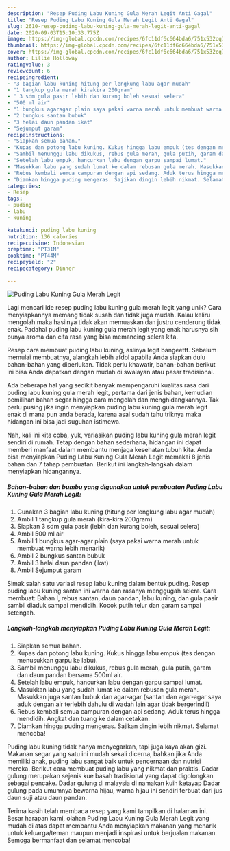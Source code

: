 ```yaml
---
description: "Resep Puding Labu Kuning Gula Merah Legit Anti Gagal"
title: "Resep Puding Labu Kuning Gula Merah Legit Anti Gagal"
slug: 2610-resep-puding-labu-kuning-gula-merah-legit-anti-gagal
date: 2020-09-03T15:10:33.775Z
image: https://img-global.cpcdn.com/recipes/6fc11df6c664bda6/751x532cq70/puding-labu-kuning-gula-merah-legit-foto-resep-utama.jpg
thumbnail: https://img-global.cpcdn.com/recipes/6fc11df6c664bda6/751x532cq70/puding-labu-kuning-gula-merah-legit-foto-resep-utama.jpg
cover: https://img-global.cpcdn.com/recipes/6fc11df6c664bda6/751x532cq70/puding-labu-kuning-gula-merah-legit-foto-resep-utama.jpg
author: Lillie Holloway
ratingvalue: 3
reviewcount: 6
recipeingredient:
- "3 bagian labu kuning hitung per lengkung labu agar mudah"
- "1 tangkup gula merah kirakira 200gram"
- " 3 sdm gula pasir lebih dan kurang boleh sesuai selera"
- "500 ml air"
- "1 bungkus agaragar plain saya pakai warna merah untuk membuat warna lebih menarik"
- "2 bungkus santan bubuk"
- "3 helai daun pandan ikat"
- "Sejumput garam"
recipeinstructions:
- "Siapkan semua bahan."
- "Kupas dan potong labu kuning. Kukus hingga labu empuk (tes dengan menusukkan garpu ke labu)."
- "Sambil menunggu labu dikukus, rebus gula merah, gula putih, garam dan daun pandan bersama 500ml air."
- "Setelah labu empuk, hancurkan labu dengan garpu sampai lumat."
- "Masukkan labu yang sudah lumat ke dalam rebusan gula merah. Masukkan juga santan bubuk dan agar-agar (santan dan agar-agar saya aduk dengan air terlebih dahulu di wadah lain agar tidak bergerindil)"
- "Rebus kembali semua campuran dengan api sedang. Aduk terus hingga mendidih. Angkat dan tuang ke dalam cetakan."
- "Diamkan hingga puding mengeras. Sajikan dingin lebih nikmat. Selamat mencoba!"
categories:
- Resep
tags:
- puding
- labu
- kuning

katakunci: puding labu kuning 
nutrition: 136 calories
recipecuisine: Indonesian
preptime: "PT31M"
cooktime: "PT44M"
recipeyield: "2"
recipecategory: Dinner

---
```



![Puding Labu Kuning Gula Merah Legit](https://img-global.cpcdn.com/recipes/6fc11df6c664bda6/751x532cq70/puding-labu-kuning-gula-merah-legit-foto-resep-utama.jpg)

Lagi mencari ide resep puding labu kuning gula merah legit yang unik? Cara menyiapkannya memang tidak susah dan tidak juga mudah. Kalau keliru mengolah maka hasilnya tidak akan memuaskan dan justru cenderung tidak enak. Padahal puding labu kuning gula merah legit yang enak harusnya sih punya aroma dan cita rasa yang bisa memancing selera kita.

Resep cara membuat puding labu kuning, aslinya legit bangeettt. Sebelum memulai membuatnya, alangkah lebih afdol apabila Anda siapkan dulu bahan-bahan yang diperlukan. Tidak perlu khawatir, bahan-bahan berikut ini bisa Anda dapatkan dengan mudah di swalayan atau pasar tradisional.

Ada beberapa hal yang sedikit banyak mempengaruhi kualitas rasa dari puding labu kuning gula merah legit, pertama dari jenis bahan, kemudian pemilihan bahan segar hingga cara mengolah dan menghidangkannya. Tak perlu pusing jika ingin menyiapkan puding labu kuning gula merah legit enak di mana pun anda berada, karena asal sudah tahu triknya maka hidangan ini bisa jadi suguhan istimewa.


Nah, kali ini kita coba, yuk, variasikan puding labu kuning gula merah legit sendiri di rumah. Tetap dengan bahan sederhana, hidangan ini dapat memberi manfaat dalam membantu menjaga kesehatan tubuh kita. Anda bisa menyiapkan Puding Labu Kuning Gula Merah Legit memakai 8 jenis bahan dan 7 tahap pembuatan. Berikut ini langkah-langkah dalam menyiapkan hidangannya.

<!--inarticleads1-->

##### Bahan-bahan dan bumbu yang digunakan untuk pembuatan Puding Labu Kuning Gula Merah Legit:

1. Gunakan 3 bagian labu kuning (hitung per lengkung labu agar mudah)
1. Ambil 1 tangkup gula merah (kira-kira 200gram)
1. Siapkan  3 sdm gula pasir (lebih dan kurang boleh, sesuai selera)
1. Ambil 500 ml air
1. Ambil 1 bungkus agar-agar plain (saya pakai warna merah untuk membuat warna lebih menarik)
1. Ambil 2 bungkus santan bubuk
1. Ambil 3 helai daun pandan (ikat)
1. Ambil Sejumput garam


Simak salah satu variasi resep labu kuning dalam bentuk puding. Resep puding labu kuning santan ini warna dan rasanya menggugah selera. Cara membuat: Bahan I, rebus santan, daun pandan, labu kuning, dan gula pasir sambil diaduk sampai mendidih. Kocok putih telur dan garam sampai setengah. 

<!--inarticleads2-->

##### Langkah-langkah menyiapkan Puding Labu Kuning Gula Merah Legit:

1. Siapkan semua bahan.
1. Kupas dan potong labu kuning. Kukus hingga labu empuk (tes dengan menusukkan garpu ke labu).
1. Sambil menunggu labu dikukus, rebus gula merah, gula putih, garam dan daun pandan bersama 500ml air.
1. Setelah labu empuk, hancurkan labu dengan garpu sampai lumat.
1. Masukkan labu yang sudah lumat ke dalam rebusan gula merah. Masukkan juga santan bubuk dan agar-agar (santan dan agar-agar saya aduk dengan air terlebih dahulu di wadah lain agar tidak bergerindil)
1. Rebus kembali semua campuran dengan api sedang. Aduk terus hingga mendidih. Angkat dan tuang ke dalam cetakan.
1. Diamkan hingga puding mengeras. Sajikan dingin lebih nikmat. Selamat mencoba!


Puding labu kuning tidak hanya menyegarkan, tapi juga kaya akan gizi. Makanan segar yang satu ini mudah sekali dicerna, bahkan jika Anda memiliki anak, puding labu sangat baik untuk pencernaan dan nutrisi mereka. Berikut cara membuat puding labu yang nikmat dan praktis. Dadar gulung merupakan sejenis kue basah tradisional yang dapat digolongkan sebagai pencake. Dadar gulung di malaysia di namakan kuih ketayap Dadar gulung pada umumnya bewarna hijau, warna hijau ini sendiri terbuat dari jus daun suji atau daun pandan. 

Terima kasih telah membaca resep yang kami tampilkan di halaman ini. Besar harapan kami, olahan Puding Labu Kuning Gula Merah Legit yang mudah di atas dapat membantu Anda menyiapkan makanan yang menarik untuk keluarga/teman maupun menjadi inspirasi untuk berjualan makanan. Semoga bermanfaat dan selamat mencoba!
